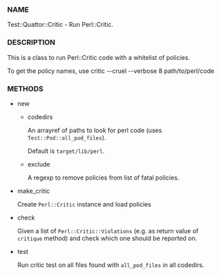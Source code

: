 
### NAME

Test::Quattor::Critic - Run Perl::Critic.

### DESCRIPTION

This is a class to run Perl::Critic code with a whitelist of policies.

To get the policy names, use
    critic --cruel --verbose 8 path/to/perl/code

### METHODS

- new
    - codedirs

        An arrayref of paths to look for perl code (uses `Test::Pod::all_pod_files`).

        Default is `target/lib/perl`.

    - exclude

        A regexp to remove policies from list of fatal policies.
- make\_critic

    Create `Perl::Critic` instance and load policies

- check

    Given a list of `Perl::Critic::Violations` (e.g. as return value of
    `critique` method) and check which one should be reported on.

- test

    Run critic test on all files found with `all_pod_files` in all codedirs.
